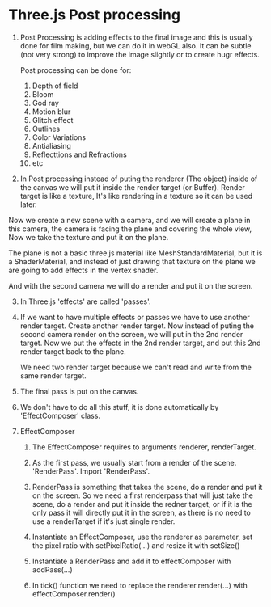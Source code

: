 # Three.js Post processing

1. Post Processing is adding effects to the final image and this is usually done for film making, but we can do it in webGL also. It can be subtle (not very strong) to improve the image slightly or to create hugr effects.

   Post processing can be done for:

   1. Depth of field
   2. Bloom
   3. God ray
   4. Motion blur
   5. Glitch effect
   6. Outlines
   7. Color Variations
   8. Antialiasing
   9. Reflecttions and Refractions
   10. etc

2. In Post processing instead of puting the renderer (The object) inside of the canvas we will put it inside the render target (or Buffer). Render target is like a texture, It's like rendering in a texture so it can be used later.

Now we create a new scene with a camera, and we will create a plane in this camera, the camera is facing the plane and covering the whole view, Now we take the texture and put it on the plane.

The plane is not a basic three.js material like MeshStandardMaterial, but it is a ShaderMaterial, and instead of just drawing that texture on the plane we are going to add effects in the vertex shader.

And with the second camera we will do a render and put it on the screen.

3. In Three.js 'effects' are called 'passes'.

4. If we want to have multiple effects or passes we have to use another render target.
   Create another render target.
   Now instead of puting the second camera render on the screen, we will put in the 2nd render target.
   Now we put the effects in the 2nd render target, and put this 2nd render target back to the plane.

   We need two render target because we can't read and write from the same render target.

5. The final pass is put on the canvas.

6. We don't have to do all this stuff, it is done automatically by 'EffectComposer' class.

7. EffectComposer

   1. The EffectComposer requires to arguments renderer, renderTarget.
   2. As the first pass, we usually start from a render of the scene. 'RenderPass'. Import 'RenderPass'.
   3. RenderPass is something that takes the scene, do a render and put it on the screen. So we need a first renderpass that will just take the scene, do a render and put it inside the redner target, or if it is the only pass it will directly put it in the screen, as there is no need to use a renderTarget if it's just single render.

   4. Instantiate an EffectComposer, use the renderer as parameter, set the pixel ratio with setPixelRatio(...) and resize it with setSize()

   5. Instantiate a RenderPass and add it to effectComposer with addPass(...)

   6. In tick() function we need to replace the renderer.render(...) with effectComposer.render()
